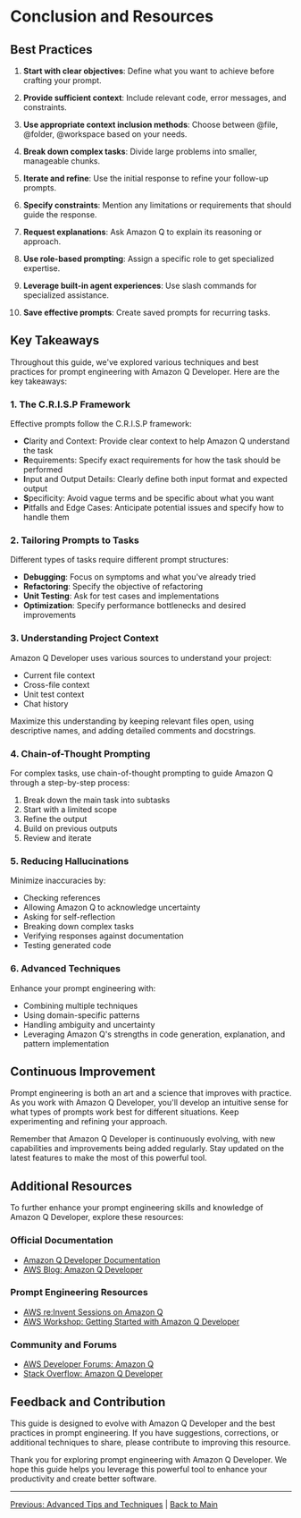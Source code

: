 # Conclusion and Resources

## Best Practices

1. **Start with clear objectives**: Define what you want to achieve before crafting your prompt.

2. **Provide sufficient context**: Include relevant code, error messages, and constraints.

3. **Use appropriate context inclusion methods**: Choose between @file, @folder, @workspace based on your needs.

4. **Break down complex tasks**: Divide large problems into smaller, manageable chunks.

5. **Iterate and refine**: Use the initial response to refine your follow-up prompts.

6. **Specify constraints**: Mention any limitations or requirements that should guide the response.

7. **Request explanations**: Ask Amazon Q to explain its reasoning or approach.

8. **Use role-based prompting**: Assign a specific role to get specialized expertise.

9. **Leverage built-in agent experiences**: Use slash commands for specialized assistance.

10. **Save effective prompts**: Create saved prompts for recurring tasks.

## Key Takeaways

Throughout this guide, we've explored various techniques and best practices for prompt engineering with Amazon Q Developer. Here are the key takeaways:

### 1. The C.R.I.S.P Framework

Effective prompts follow the C.R.I.S.P framework:
- **C**larity and Context: Provide clear context to help Amazon Q understand the task
- **R**equirements: Specify exact requirements for how the task should be performed
- **I**nput and Output Details: Clearly define both input format and expected output
- **S**pecificity: Avoid vague terms and be specific about what you want
- **P**itfalls and Edge Cases: Anticipate potential issues and specify how to handle them

### 2. Tailoring Prompts to Tasks

Different types of tasks require different prompt structures:
- **Debugging**: Focus on symptoms and what you've already tried
- **Refactoring**: Specify the objective of refactoring
- **Unit Testing**: Ask for test cases and implementations
- **Optimization**: Specify performance bottlenecks and desired improvements

### 3. Understanding Project Context

Amazon Q Developer uses various sources to understand your project:
- Current file context
- Cross-file context
- Unit test context
- Chat history

Maximize this understanding by keeping relevant files open, using descriptive names, and adding detailed comments and docstrings.

### 4. Chain-of-Thought Prompting

For complex tasks, use chain-of-thought prompting to guide Amazon Q through a step-by-step process:
1. Break down the main task into subtasks
2. Start with a limited scope
3. Refine the output
4. Build on previous outputs
5. Review and iterate

### 5. Reducing Hallucinations

Minimize inaccuracies by:
- Checking references
- Allowing Amazon Q to acknowledge uncertainty
- Asking for self-reflection
- Breaking down complex tasks
- Verifying responses against documentation
- Testing generated code

### 6. Advanced Techniques

Enhance your prompt engineering with:
- Combining multiple techniques
- Using domain-specific patterns
- Handling ambiguity and uncertainty
- Leveraging Amazon Q's strengths in code generation, explanation, and pattern implementation

## Continuous Improvement

Prompt engineering is both an art and a science that improves with practice. As you work with Amazon Q Developer, you'll develop an intuitive sense for what types of prompts work best for different situations. Keep experimenting and refining your approach.

Remember that Amazon Q Developer is continuously evolving, with new capabilities and improvements being added regularly. Stay updated on the latest features to make the most of this powerful tool.

## Additional Resources

To further enhance your prompt engineering skills and knowledge of Amazon Q Developer, explore these resources:

### Official Documentation

- [Amazon Q Developer Documentation](https://docs.aws.amazon.com/amazonq/latest/qdeveloper-ug/what-is-amazon-q-developer.html)
- [AWS Blog: Amazon Q Developer](https://aws.amazon.com/blogs/aws/amazon-q-developer/)

### Prompt Engineering Resources

- [AWS re:Invent Sessions on Amazon Q](https://www.youtube.com/results?search_query=aws+reinvent+amazon+q+developer)
- [AWS Workshop: Getting Started with Amazon Q Developer](https://catalog.workshops.aws/amazon-q-developer/en-US)

### Community and Forums

- [AWS Developer Forums: Amazon Q](https://forums.aws.amazon.com/)
- [Stack Overflow: Amazon Q Developer](https://stackoverflow.com/questions/tagged/amazon-q)

## Feedback and Contribution

This guide is designed to evolve with Amazon Q Developer and the best practices in prompt engineering. If you have suggestions, corrections, or additional techniques to share, please contribute to improving this resource.

Thank you for exploring prompt engineering with Amazon Q Developer. We hope this guide helps you leverage this powerful tool to enhance your productivity and create better software.

---

[Previous: Advanced Tips and Techniques](./07-advanced-tips.md) | [Back to Main](../README.md)
